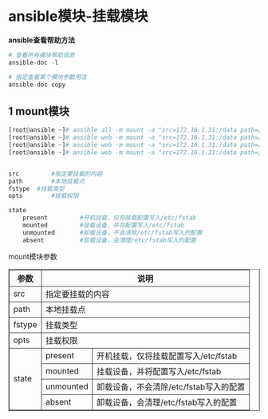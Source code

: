 # ansible模块-挂载模块

**ansible查看帮助方法**

```python
# 查看所有模块帮助信息
ansible-doc -l   

# 指定查看某个模块参数用法
ansible-doc copy  
```



## 1 mount模块

```python
[root@ansible ~]# ansible all -m mount -a "src=172.16.1.31:/data path=/data fstype=nfs opts=defaults state=present"
[root@ansible ~]# ansible web -m mount -a "src=172.16.1.31:/data path=/data fstype=nfs opts=defaults state=mounted"
[root@ansible ~]# ansible web -m mount -a "src=172.16.1.31:/data path=/data fstype=nfs opts=defaults state=unmounted"
[root@ansible ~]# ansible web -m mount -a "src=172.16.1.31:/data path=/data fstype=nfs opts=defaults state=absent"


src			#指定要挂载的内容
path		#本地挂载点
fstype	#挂载类型
opts		#挂载权限

state
	present			#开机挂载，仅将挂载配置写入/etc/fstab
	mounted			#挂载设备，并将配置写入/etc/fstab
	unmounted		#卸载设备，不会清除/etc/fstab写入的配置
	absent			#卸载设备，会清理/etc/fstab写入的配置
```



mount模块参数

<!DOCTYPE html>
<html>
<head>
 <title></title>
</head>
<body>
 <table border=1>
  <tr>
      <th>参数</th>
      <th colspan="2">说明</th>
  </tr >
  <tr >
      <td>src</td>
      <td colspan="2">指定要挂载的内容</td>
  </tr>
  <tr >
      <td>path</td>
      <td colspan="2">本地挂载点</td>
  </tr>
  <tr >
      <td>fstype</td>
      <td colspan="2">挂载类型</td>
  </tr> 
  <tr>
      <td>opts</td>
      <td colspan="2">挂载权限</td>
  </tr>
   <tr>
      <td rowspan="7">state</td>
      <td>present</td>
      <td>开机挂载，仅将挂载配置写入/etc/fstab</td>
  </tr>
   <tr>
      <td>mounted</td>
      <td>挂载设备，并将配置写入/etc/fstab</td>
  </tr>
   <tr>
      <td>unmounted</td>
      <td>卸载设备，不会清除/etc/fstab写入的配置</td>
  </tr>
   <tr>
      <td>absent</td>
      <td>卸载设备，会清理/etc/fstab写入的配置</td>
  </tr>
 </table>
</body>
<style type="text/css">
 table{
  border-collapse:collapse
 }
 tr,td{
  border:1px solid #333;
 }
</style>
</html>




